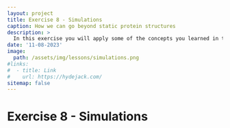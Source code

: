 ```yaml
---
layout: project
title: Exercise 8 - Simulations
caption: How we can go beyond static protein structures
description: >
  In this exercise you will apply some of the concepts you learned in the lessons about molecular simulations.
date: '11-08-2023'
image: 
  path: /assets/img/lessons/simulations.png
#links:
#  - title: Link
#    url: https://hydejack.com/
sitemap: false
---
```


# Exercise 8 - Simulations




